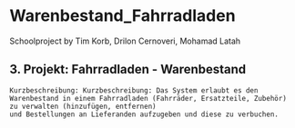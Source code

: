 # Warenbestand_Fahrradladen
Schoolproject by Tim Korb, Drilon Cernoveri, Mohamad Latah

## 3. Projekt: Fahrradladen - Warenbestand

    Kurzbeschreibung: Kurzbeschreibung: Das System erlaubt es den Warenbestand in einem Fahrradladen (Fahrräder, Ersatzteile, Zubehör) zu verwalten (hinzufügen, entfernen)
    und Bestellungen an Lieferanden aufzugeben und diese zu verbuchen.
